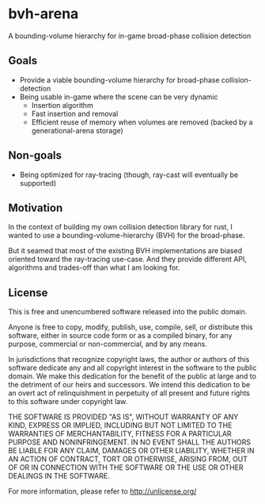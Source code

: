 # bvh-arena

A bounding-volume hierarchy for in-game broad-phase collision detection

## Goals

* Provide a viable bounding-volume hierarchy for broad-phase collision-detection
* Being usable in-game where the scene can be very dynamic
  * Insertion algorithm
  * Fast insertion and removal
  * Efficient reuse of memory when volumes are removed (backed by a generational-arena storage)


## Non-goals

* Being optimized for ray-tracing (though, ray-cast will eventually be supported)


## Motivation

In the context of building my own collision detection library for rust, I wanted to use a bounding-volume-hierarchy (BVH)
for the broad-phase.

But it seamed that most of the existing BVH implementations are biased oriented toward the ray-tracing use-case. 
And they provide different API, algorithms and trades-off than what I am looking for.


## License

This is free and unencumbered software released into the public domain.

Anyone is free to copy, modify, publish, use, compile, sell, or
distribute this software, either in source code form or as a compiled
binary, for any purpose, commercial or non-commercial, and by any
means.

In jurisdictions that recognize copyright laws, the author or authors
of this software dedicate any and all copyright interest in the
software to the public domain. We make this dedication for the benefit
of the public at large and to the detriment of our heirs and
successors. We intend this dedication to be an overt act of
relinquishment in perpetuity of all present and future rights to this
software under copyright law.

THE SOFTWARE IS PROVIDED "AS IS", WITHOUT WARRANTY OF ANY KIND,
EXPRESS OR IMPLIED, INCLUDING BUT NOT LIMITED TO THE WARRANTIES OF
MERCHANTABILITY, FITNESS FOR A PARTICULAR PURPOSE AND NONINFRINGEMENT.
IN NO EVENT SHALL THE AUTHORS BE LIABLE FOR ANY CLAIM, DAMAGES OR
OTHER LIABILITY, WHETHER IN AN ACTION OF CONTRACT, TORT OR OTHERWISE,
ARISING FROM, OUT OF OR IN CONNECTION WITH THE SOFTWARE OR THE USE OR
OTHER DEALINGS IN THE SOFTWARE.

For more information, please refer to <http://unlicense.org/>
